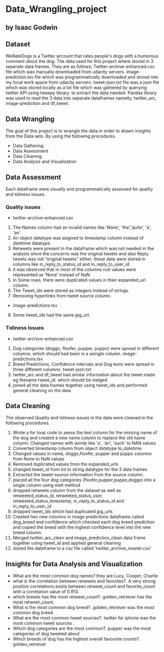 # Data_Wrangling_project

## by  Isaac Godwin

## Dataset
   WeRateDogs is a Twitter account that rates people's dogs with a humorous comment about the dog. The data used for this project where stored in 3 seperate data frames. They are as follows; 
   Twitter-archive-enhanced.csv file which was manually downloaded from udacity servers.
   image-prediction.tsv file which was programmatically downloaded and stored into my local work space from udacity servers.
   tweet-json.txt file was a json file which was stored locally as a txt file which was gathered by querying twitter API using tweepy library. to extract the data needed.
Pandas library was used to read the 3 data into separate dataframes namelly; twitter_arc, image-prediction and df_tweet.

##  Data Wrangling

The goal of this project is to wrangle the data in order to drawn insights from the Data sets. By using the following procedures.
* Data Gathering
* Data Assessment
* Data Cleaning.
* Data Analysis and Visualization

## Data Assessment
Each dataframe were visually and programmatically assessed for quality and tidiness issues.

### Quality issues
* twitter-archive-enhanced.csv
1. The Names column had an invalid names like 'None', 'the','quite', 'a', 'an'.
2. An object datatype was asigned to timestamp column instead of datetime datatype.
3. Retweets were present in the dataframe which was not needed in the analysis since the concerns was the original tweets and also Reply tweets was not “original tweets” either; these data were stored in columns like in_reply_to_status_id and in_reply_to_user_id.
4. it was observed that in most of the columns null values were represented as 'None' instead of NaN.
5. In Some rows, there were duplicated values in their expanded_url column.
6. The Tweet_ids were stored as integers instead of strings.
7. Removing hyperlinks from tweet source column.
* image-predictions.tsv
8. Some tweet_ids had the same jpg_url.

### Tidiness Issues
* twitter-archive-enhanced.csv
1. Dog categories (doggo, floofer, pupper, puppo) were spread in different columns. which should had been in a asingle column.
image-predictions.tsv
2. Breed Predictions, Confidence intervals and Dog texts were spread in three different columns.
tweet-json.txt
3. twitter_arc and df_tweet had similar information about the tweet made eg thesame tweet_id. which should be melged
4. joined all the data frames together using tweet_ids and performed general cleaning on the data

## Data Cleaning
The observed Quality and tidiness issues in the data were cleaned in the following procedures.
1. Wrote a for loop code to asess the text column for the missing name of the dog and created a new name column to replace the old name column. Changed names with words like 'a', 'an', 'such' to NAN values
2. Converted timestamp column from object datatype to_datetime.
3. Changed values in name, doggo,floofer, pupper and puppo columns from None to NaN values
4. Removed duplicated values from the expanded_urls
5. changed tweet_id from int to string datatype for the 3 data frames
6. Extracted the tweet-source information from the source column.
7. placed all the four dog categories (floofer,pupper,puppo,doggo) into a single column using melt method
8. dropped retweets column from the dataset as well as retweeted_status_id, retweeted_status_user, retweeted_status_timestamp, in_reply_to_status_id and in_reply_to_user_id
9. dropped tweet_ids which had duplicated jpg_urls
10. Created two new columns in image predictions dataframe called dog_breed and confidence which checked each dog breed prediction and copied the breed with the highest confidence level into the new breed column.
11. Merged twitter_arc_clean and image_prediction_clean data frame together using tweet_id and applied general cleaning
12. stored the dataframe to a csv file called 'twitter_archive_master.csv'

## Insights for Data Analysis and Visualization
* What are the most common dog names? they are  Lucy, Cooper, Charlie
* what is the correlation between retweets and favorites?. A very strong positive correlations exists between retweet_count and favorite_count with a correlation value of 0.913.
* which breeds has the most retweet_count?.  golden_retriever has the most retweet_count.
* What is the most common dog breed?. golden_retriever was the most common dog breed
* What are the most common tweet sources?. twitter for iphone was the most common tweet sources .
* Which dog categories are the most common?.  pupper was the most categories of dog tweeted about
* Which breeds of dog has the highest overall favourite counts?. golden_retriever
    
